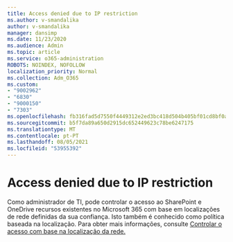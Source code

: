 ```yaml
---
title: Access denied due to IP restriction
ms.author: v-smandalika
author: v-smandalika
manager: dansimp
ms.date: 11/23/2020
ms.audience: Admin
ms.topic: article
ms.service: o365-administration
ROBOTS: NOINDEX, NOFOLLOW
localization_priority: Normal
ms.collection: Adm_O365
ms.custom:
- "9002962"
- "6830"
- "9000150"
- "7303"
ms.openlocfilehash: fb316fad5d7550f4449312e2ed3bc418d504b405bf01cd8bf0a180bac10379d2
ms.sourcegitcommit: b5f7da89a650d2915dc652449623c78be6247175
ms.translationtype: MT
ms.contentlocale: pt-PT
ms.lasthandoff: 08/05/2021
ms.locfileid: "53955392"
---
```

# <a name="access-denied-due-to-ip-restriction"></a>Access denied due to IP restriction

Como administrador de TI, pode controlar o acesso ao SharePoint e OneDrive recursos existentes no Microsoft 365 com base em localizações de rede definidas da sua confiança. Isto também é conhecido como política baseada na localização. Para obter mais informações, consulte [Controlar o acesso com base na localização da rede.](https://docs.microsoft.com/sharepoint/control-access-based-on-network-location)

